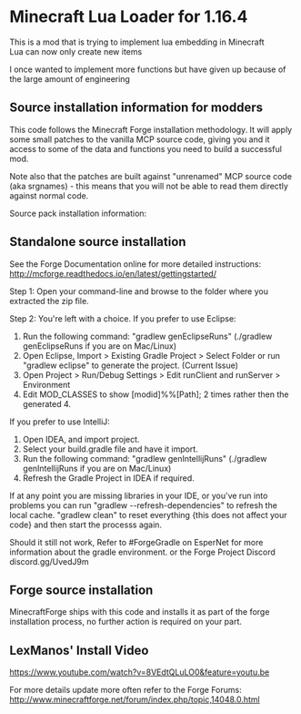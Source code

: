 # Minecraft Lua Loader for 1.16.4

This is a mod that is trying to implement lua embedding in Minecraft  
Lua can now only create new items

I once wanted to implement more functions but have given up because of the large amount of engineering

## Source installation information for modders

This code follows the Minecraft Forge installation methodology. It will apply
some small patches to the vanilla MCP source code, giving you and it access
to some of the data and functions you need to build a successful mod.

Note also that the patches are built against "unrenamed" MCP source code (aka
srgnames) - this means that you will not be able to read them directly against
normal code.

Source pack installation information:

## Standalone source installation

See the Forge Documentation online for more detailed instructions:
<http://mcforge.readthedocs.io/en/latest/gettingstarted/>

Step 1: Open your command-line and browse to the folder where you extracted the zip file.

Step 2: You're left with a choice.
If you prefer to use Eclipse:

1. Run the following command: "gradlew genEclipseRuns" (./gradlew genEclipseRuns if you are on Mac/Linux)
2. Open Eclipse, Import > Existing Gradle Project > Select Folder
   or run "gradlew eclipse" to generate the project.
(Current Issue)
3. Open Project > Run/Debug Settings > Edit runClient and runServer > Environment
4. Edit MOD_CLASSES to show [modid]%%[Path]; 2 times rather then the generated 4.

If you prefer to use IntelliJ:

1. Open IDEA, and import project.
2. Select your build.gradle file and have it import.
3. Run the following command: "gradlew genIntellijRuns" (./gradlew genIntellijRuns if you are on Mac/Linux)
4. Refresh the Gradle Project in IDEA if required.

If at any point you are missing libraries in your IDE, or you've run into problems you can run "gradlew --refresh-dependencies" to refresh the local cache. "gradlew clean" to reset everything {this does not affect your code} and then start the processs again.

Should it still not work,
Refer to #ForgeGradle on EsperNet for more information about the gradle environment.
or the Forge Project Discord discord.gg/UvedJ9m

## Forge source installation

MinecraftForge ships with this code and installs it as part of the forge
installation process, no further action is required on your part.

## LexManos' Install Video

<https://www.youtube.com/watch?v=8VEdtQLuLO0&feature=youtu.be>

For more details update more often refer to the Forge Forums:
<http://www.minecraftforge.net/forum/index.php/topic,14048.0.html>
